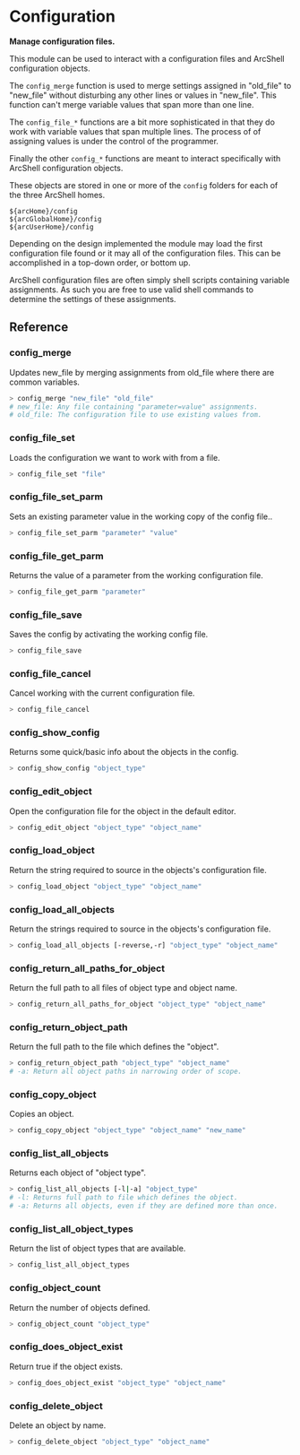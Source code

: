 # Configuration
**Manage configuration files.**

This module can be used to interact with a configuration files and ArcShell configuration objects.

The ```config_merge``` function is used to merge settings assigned in "old_file" to "new_file" without disturbing any other lines or values in "new_file". This function can't merge variable values that span more than one line.

The  ```config_file_*``` functions are a bit more sophisticated in that they do work with variable values that span multiple lines. The process of of assigning values is under the control of the programmer.

Finally the other ```config_*``` functions are meant to interact specifically with ArcShell configuration objects.

These objects are stored in one or more of the ```config``` folders for each of the three ArcShell homes.

```
${arcHome}/config
${arcGlobalHome}/config
${arcUserHome}/config
```
Depending on the design implemented the module may load the first configuration file found or it may all of the configuration files. This can be accomplished in a top-down order, or bottom up.

ArcShell configuration files are often simply shell scripts containing variable assignments. As such you are free to use valid shell commands to determine the settings of these assignments.



## Reference


### config_merge
Updates new_file by merging assignments from old_file where there are common variables.
```bash
> config_merge "new_file" "old_file"
# new_file: Any file containing "parameter=value" assignments.
# old_file: The configuration file to use existing values from.
```

### config_file_set
Loads the configuration we want to work with from a file.
```bash
> config_file_set "file"
```

### config_file_set_parm
Sets an existing parameter value in the working copy of the config file..
```bash
> config_file_set_parm "parameter" "value"
```

### config_file_get_parm
Returns the value of a parameter from the working configuration file.
```bash
> config_file_get_parm "parameter"
```

### config_file_save
Saves the config by activating the working config file.
```bash
> config_file_save
```

### config_file_cancel
Cancel working with the current configuration file.
```bash
> config_file_cancel
```

### config_show_config
Returns some quick/basic info about the objects in the config.
```bash
> config_show_config "object_type"
```

### config_edit_object
Open the configuration file for the object in the default editor.
```bash
> config_edit_object "object_type" "object_name"
```

### config_load_object
Return the string required to source in the objects's configuration file.
```bash
> config_load_object "object_type" "object_name"
```

### config_load_all_objects
Return the strings required to source in the objects's configuration file.
```bash
> config_load_all_objects [-reverse,-r] "object_type" "object_name"
```

### config_return_all_paths_for_object
Return the full path to all files of object type and object name.
```bash
> config_return_all_paths_for_object "object_type" "object_name"
```

### config_return_object_path
Return the full path to the file which defines the "object".
```bash
> config_return_object_path "object_type" "object_name"
# -a: Return all object paths in narrowing order of scope.
```

### config_copy_object
Copies an object.
```bash
> config_copy_object "object_type" "object_name" "new_name"
```

### config_list_all_objects
Returns each object of "object type".
```bash
> config_list_all_objects [-l|-a] "object_type"
# -l: Returns full path to file which defines the object.
# -a: Returns all objects, even if they are defined more than once.
```

### config_list_all_object_types
Return the list of object types that are available.
```bash
> config_list_all_object_types
```

### config_object_count
Return the number of objects defined.
```bash
> config_object_count "object_type"
```

### config_does_object_exist
Return true if the object exists.
```bash
> config_does_object_exist "object_type" "object_name"
```

### config_delete_object
Delete an object by name.
```bash
> config_delete_object "object_type" "object_name"
```

